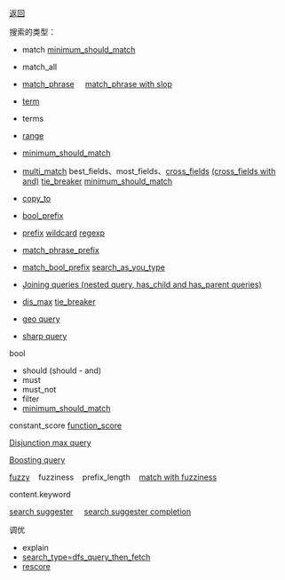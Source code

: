 [返回](/elasticsearch/doc/zhishi-tupu/index)

搜索的类型： 

* match  [minimum_should_match](match-with-minimum-should-match)
* match_all
* [match_phrase](match-phrase) &nbsp;&nbsp;&nbsp; [match_phrase with slop](match-phrase-slop)
* [term](https://www.elastic.co/guide/en/elasticsearch/reference/6.0/query-dsl-term-query.html)
* terms
* [range](https://www.elastic.co/guide/en/elasticsearch/reference/6.0/query-dsl-range-query.html)
* [minimum_should_match](minimum-should-match)
* [multi_match](multi-match) best_fields、most_fields、[cross_fields](cross-fields) [(cross_fields with and)](cross-fields-with-and)  [tie_breaker](multi-match-with-tie-breaker) [minimum_should_match](multi-match-with-minimum-should-match)
* [copy_to](copy-to)
* [bool_prefix](bool-prefix) &nbsp;&nbsp;&nbsp; 

* [prefix](prefix)  [wildcard](wildcard)  [regexp](regexp)
* [match_phrase_prefix](match-phrase-prefix)
* [match_bool_prefix](match-bool-prefix)  [search_as_you_type](search-as-you-type)
* [Joining queries (nested query, has_child and has_parent queries)](https://www.elastic.co/guide/en/elasticsearch/reference/current/joining-queries.html)

* [dis_max](dis-max)  [tie_breaker](dis-max-with-tie-breaker)
* [geo query](geo-query)
* [sharp query](sharp-query)

bool

* should (should - and)
* must
* must_not
* filter
* [minimum_should_match](minimum_should_match)

constant_score [function_score](function-score)

[Disjunction max query](disjunction-max-queryedit)

[Boosting query](boosting-query)

[fuzzy](fuzzy) &nbsp;&nbsp; fuzziness  &nbsp;&nbsp; prefix_length   &nbsp;&nbsp;  [match with fuzziness](match-with-fuzziness)

content.keyword


[search suggester](https://www.elastic.co/guide/en/elasticsearch/reference/6.1/search-suggesters.html) &nbsp;&nbsp;&nbsp; 
[search suggester completion](https://www.elastic.co/guide/en/elasticsearch/reference/6.1/search-suggesters-completion.html)


调优

* explain
* [search_type=dfs_query_then_fetch](https://www.bilibili.com/video/BV1jL411p78i?p=10&vd_source=12fa3a2f2f260d2e21c49b5cb6b91885)
* [rescore](rescore)
